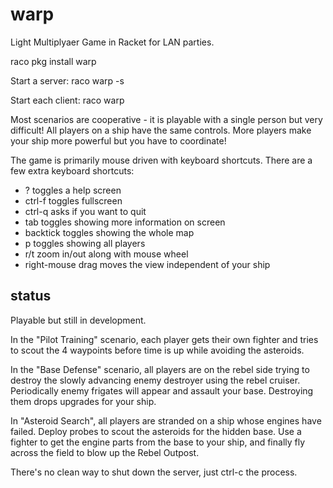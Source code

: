 warp
====

Light Multiplyaer Game in Racket for LAN parties.

raco pkg install warp

Start a server: raco warp -s

Start each client: raco warp

Most scenarios are cooperative - it is playable with a single person but very difficult!  All players on a ship have the same controls.  More players make your ship more powerful but you have to coordinate!

The game is primarily mouse driven with keyboard shortcuts.  There are a few extra keyboard shortcuts:
- ? toggles a help screen
- ctrl-f toggles fullscreen
- ctrl-q asks if you want to quit
- tab toggles showing more information on screen
- backtick toggles showing the whole map
- p toggles showing all players
- r/t zoom in/out along with mouse wheel
- right-mouse drag moves the view independent of your ship


status
----

Playable but still in development.

In the "Pilot Training" scenario, each player gets their own fighter and tries to scout the 4 waypoints before time is up while avoiding the asteroids.

In the "Base Defense" scenario, all players are on the rebel side trying to destroy the slowly advancing enemy destroyer using the rebel cruiser.  Periodically enemy frigates will appear and assault your base.  Destroying them drops upgrades for your ship.

In "Asteroid Search", all players are stranded on a ship whose engines have failed.  Deploy probes to scout the asteroids for the hidden base.  Use a fighter to get the engine parts from the base to your ship, and finally fly across the field to blow up the Rebel Outpost.

There's no clean way to shut down the server, just ctrl-c the process.

